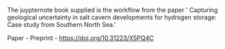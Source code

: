 The juypternote book supplied is the workflow from the paper ' Capturing geological uncertainty in salt cavern developments for hydrogen storage: Case study from Southern North Sea.'

Paper - Preprint - https://doi.org/10.31223/X5PQ4C
